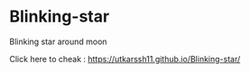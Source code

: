 # Blinking-star
Blinking star around moon


Click here to cheak : https://utkarssh11.github.io/Blinking-star/

